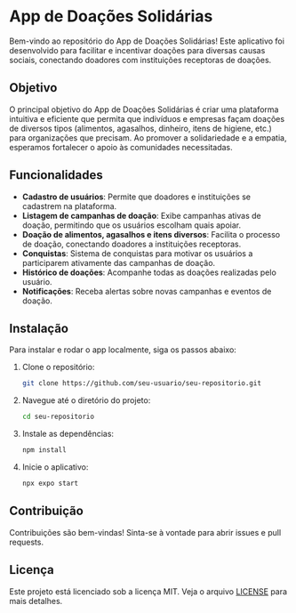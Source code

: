 # App de Doações Solidárias

Bem-vindo ao repositório do App de Doações Solidárias! Este aplicativo foi desenvolvido para facilitar e incentivar doações para diversas causas sociais, conectando doadores com instituições receptoras de doações.

## Objetivo

O principal objetivo do App de Doações Solidárias é criar uma plataforma intuitiva e eficiente que permita que indivíduos e empresas façam doações de diversos tipos (alimentos, agasalhos, dinheiro, itens de higiene, etc.) para organizações que precisam. Ao promover a solidariedade e a empatia, esperamos fortalecer o apoio às comunidades necessitadas.

## Funcionalidades

- **Cadastro de usuários**: Permite que doadores e instituições se cadastrem na plataforma.
- **Listagem de campanhas de doação**: Exibe campanhas ativas de doação, permitindo que os usuários escolham quais apoiar.
- **Doação de alimentos, agasalhos e itens diversos**: Facilita o processo de doação, conectando doadores a instituições receptoras.
- **Conquistas**: Sistema de conquistas para motivar os usuários a participarem ativamente das campanhas de doação.
- **Histórico de doações**: Acompanhe todas as doações realizadas pelo usuário.
- **Notificações**: Receba alertas sobre novas campanhas e eventos de doação.

## Instalação

Para instalar e rodar o app localmente, siga os passos abaixo:

1. Clone o repositório:
    ```bash
    git clone https://github.com/seu-usuario/seu-repositorio.git
    ```
2. Navegue até o diretório do projeto:
    ```bash
    cd seu-repositorio
    ```
3. Instale as dependências:
    ```bash
    npm install
    ```
4. Inicie o aplicativo:
    ```bash
    npx expo start
    ```

## Contribuição

Contribuições são bem-vindas! Sinta-se à vontade para abrir issues e pull requests.

## Licença

Este projeto está licenciado sob a licença MIT. Veja o arquivo [LICENSE](LICENSE) para mais detalhes.
